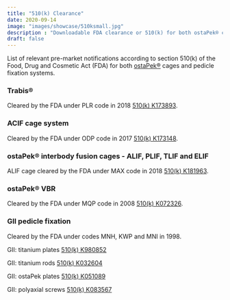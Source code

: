 ```yaml
---
title: "510(k) Clearance"
date: 2020-09-14
image: "images/showcase/510ksmall.jpg"
description : "Downloadable FDA clearance or 510(k) for both ostaPek® cages and pedicle fixation systems."
draft: false
---
```


List of relevant pre-market notifications according to section 510(k) of the Food, Drug and Cosmetic Act (FDA) for both [ostaPek®](https://spinenuances.com/ostapek) cages and pedicle fixation systems.

<!--more-->

### Trabis® 

Cleared by the FDA under PLR code in 2018 [510(k) K173893](https://www.accessdata.fda.gov/cdrh_docs/pdf17/K173893.pdf).

### ACIF cage system

Cleared by the FDA under ODP code in 2017 [510(k) K173148](https://www.accessdata.fda.gov/cdrh_docs/pdf17/K173148.pdf).

### ostaPek® interbody fusion cages - ALIF, PLIF, TLIF and ELIF

ALIF cage cleared by the FDA under MAX code in 2018 [510(k) K181963](https://www.accessdata.fda.gov/cdrh_docs/pdf18/K181963.pdf).

### ostaPek® VBR

Cleared by the FDA under MQP code in 2008 [510(k) K072326](https://www.accessdata.fda.gov/cdrh_docs/pdf7/K072326.pdf).

### GII pedicle fixation

Cleared by the FDA under codes MNH, KWP and MNI in 1998.

GII: titanium plates [510(k) K980852](https://www.accessdata.fda.gov/cdrh_docs/pdf/K980852.pdf)

GII: titanium rods [510(k) K032604](https://www.accessdata.fda.gov/cdrh_docs/pdf3/K032604.pdf)

GII: ostaPek plates [510(k) K051089](https://www.accessdata.fda.gov/cdrh_docs/pdf5/K051089.pdf)

GII: polyaxial screws [510(k) K083567](https://www.accessdata.fda.gov/cdrh_docs/pdf8/K083567.pdf)